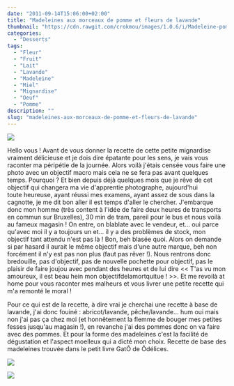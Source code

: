 ```yaml
---
date: "2011-09-14T15:06:00+02:00"
title: "Madeleines aux morceaux de pomme et fleurs de lavande"
thumbnail: "https://cdn.rawgit.com/crokmou/images/1.0.6/i/Madeleine-pomme-lavande.jpg"
categories:
  - "Desserts"
tags:
  - "Fleur"
  - "Fruit"
  - "Lait"
  - "Lavande"
  - "Madeleine"
  - "Miel"
  - "Mignardise"
  - "Oeuf"
  - "Pomme"
description: ""
slug: "madeleines-aux-morceaux-de-pomme-et-fleurs-de-lavande"
---
```


[![](http://1.bp.blogspot.com/-sUauOna7mn0/UCykQ-UnwYI/AAAAAAAADQc/oxb_gS1d1ds/s320/Madeleine+pomme+lavande_bann.jpg)](http://1.bp.blogspot.com/-sUauOna7mn0/UCykQ-UnwYI/AAAAAAAADQc/oxb_gS1d1ds/s1600/Madeleine+pomme+lavande_bann.jpg)

Hello vous ! Avant de vous donner la recette de cette petite mignardise vraiment délicieuse et je dois dire épatante pour les sens, je vais vous raconter ma péripétie de la journée. Alors voilà j'étais censée vous faire une photo avec un objectif macro mais cela ne se fera pas avant quelques temps. Pourquoi ? Et bien depuis déjà quelques mois que je rêve de cet objectif qui changera ma vie d'apprentie photographe, aujourd'hui toute heureuse, ayant réussi mes examens, ayant assez de sous dans la cagnotte, je me dit bon aller il est temps d'aller le chercher. J'embarque donc mon homme (très content à l'idée de faire deux heures de transports en commun sur Bruxelles), 30 min de tram, pareil pour le bus et nous voilà au fameux magasin ! On entre, on blablate avec le vendeur, et... oui parce qu'avec moi il y a toujours un et... il y a des problèmes de stock, mon objectif tant attendu n'est pas là ! Bon, beh blasée quoi. Alors on demande si par hasard il aurait le même objectif mais d'une autre marque, beh non forcément il n'y est pas non plus (faut pas rêver !). Nous rentrons donc bredouille, pas d'objectif, pas de nouvelle pochette pour objectif, pas le plaisir de faire joujou avec pendant des heures et de lui dire << T'as vu mon amoureux, il est beau hein mon objectifdelamortquitue ! >>. Et me revoilà at home pour vous raconter mes malheurs et vous livrer une petite recette qui m'a remonté le moral !

Pour ce qui est de la recette, à dire vrai je cherchai une recette à base de lavande, j'ai donc fouiné : abricot/lavande, pêche/lavande... hum oui mais non j'ai pas ça chez moi (et honnêtement la flemme de bouger mes petites fesses jusqu'au magasin !), en revanche j'ai des pommes donc on va faire avec des pommes. Et pour la forme des madeleines c'est la facilité de dégustation et l'aspect moelleux qui a dicté mon choix. Recette de base des madeleines trouvée dans le petit livre GatÔ de Ôdélices.

[![](http://3.bp.blogspot.com/-Uj7sFcpGQHg/Tqmhi6Oa_mI/AAAAAAAABA0/DWF9RdtV8FE/s1600/Madeleines+lavande.jpg)](http://3.bp.blogspot.com/-Uj7sFcpGQHg/Tqmhi6Oa_mI/AAAAAAAABA0/DWF9RdtV8FE/s1600/Madeleines+lavande.jpg)

[![](http://4.bp.blogspot.com/-jevtk9pqf-4/TnC0s5SDDJI/AAAAAAAAAuM/rcC7XlQYuFY/s1600/deguise64.gif)](http://4.bp.blogspot.com/-jevtk9pqf-4/TnC0s5SDDJI/AAAAAAAAAuM/rcC7XlQYuFY/s1600/deguise64.gif)